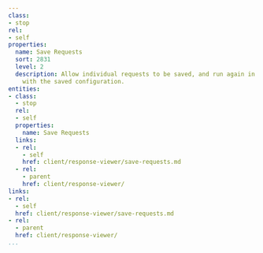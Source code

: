 ```yaml
---
class:
- stop
rel:
- self
properties:
  name: Save Requests
  sort: 2831
  level: 2
  description: Allow individual requests to be saved, and run again in the future
    with the saved configuration.
entities:
- class:
  - stop
  rel:
  - self
  properties:
    name: Save Requests
  links:
  - rel:
    - self
    href: client/response-viewer/save-requests.md
  - rel:
    - parent
    href: client/response-viewer/
links:
- rel:
  - self
  href: client/response-viewer/save-requests.md
- rel:
  - parent
  href: client/response-viewer/
...
```

